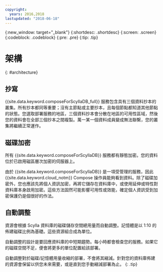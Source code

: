 ```yaml
---
copyright:
  years: 2016,2018
lastupdated: "2018-06-18"
---
```


{:new_window: target="_blank"}
{:shortdesc: .shortdesc}
{:screen: .screen}
{:codeblock: .codeblock}
{:pre: .pre}
{:tip: .tip}

# 架構 
{: #architecture}

## 抄寫

{{site.data.keyword.composeForScyllaDB_full}} 服務包含具有三個資料抄本的叢集。所有抄本都同等重要；沒有主節點或主要抄本，且每個節點都知道其他節點的狀態。您選取部署服務的地區，三個資料抄本會分散在地區的可用性區域，然後您的資料會在全部三個抄本之間複製。萬一某一個資料成員變成無法聯繫，您的叢集將繼續正常運作。

## 磁碟加密

所有 {{site.data.keyword.composeForScyllaDB}} 服務都有靜態加密。您的資料位於已啟用磁區層次加密的伺服器上。 

由於 {{site.data.keyword.composeForScyllaDB}} 是一項受管理的服務，因此 {{site.data.keyword.cloud_notm}} Compose 操作員能夠看到資料。除了磁碟加密外，您也應該先將個人資訊加密，再將它儲存在資料庫中，或使用延伸或特性對資料庫本身啟用加密。這些方法固然可能影響可用性或效能，確定個人資訊受到加密保護仍是個很好的作法。

## 自動調整

資源會根據 Scylla 資料庫的磁碟儲存空間總用量而自動調整。記憶體是以 1:10 的佈建磁碟比例為基礎。這些資源組合成為單位。

自動調整的設計是要回應資料庫的中短期趨勢。每小時都會檢查您的服務。如果它的磁碟空間不足，便會將更多的單位配置給該部署。 

自動調整對於磁碟/記憶體用量收縮的部署，不會將其縮減。針對您的資料庫佈建的資源會保留以供您未來需要，或是直到您手動縮減部署為止。
{: .tip}


